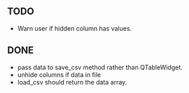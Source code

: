 ## TODO
- Warn user if hidden column has values.

## DONE
- pass data to save_csv method rather than QTableWidget.
- unhide columns if data in file
- load_csv should return the data array.
